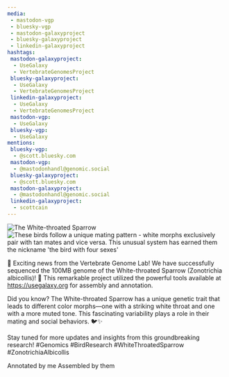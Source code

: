 ```yaml
---
media:
 - mastodon-vgp
 - bluesky-vgp
 - mastodon-galaxyproject
 - bluesky-galaxyproject
 - linkedin-galaxyproject
hashtags:
 mastodon-galaxyproject:
  - UseGalaxy
  - VertebrateGenomesProject
 bluesky-galaxyproject:
  - UseGalaxy
  - VertebrateGenomesProject
 linkedin-galaxyproject:
  - UseGalaxy
  - VertebrateGenomesProject
 mastodon-vgp:
  - UseGalaxy
 bluesky-vgp:
  - UseGalaxy
mentions:
 bluesky-vgp:
  - @scott.bluesky.com
 mastodon-vgp:
  - @mastodonhandl@genomic.social
 bluesky-galaxyproject:
  - @scott.bluesky.com
 mastodon-galaxyproject:
  - @mastodonhandl@genomic.social
 linkedin-galaxyproject:
  - scottcain
---
```

![The White-throated Sparrow](https://genomeark.s3.amazonaws.com/species/Zonotrichia_albicollis/bZonAlb1/img/bZonAlb1_1.png)
![These birds follow a unique mating pattern - white morphs exclusively pair with tan mates and vice versa. This unusual system has earned them the nickname 'the bird with four sexes'](https://genomeark.s3.amazonaws.com/species/Zonotrichia_albicollis/bZonAlb1/img/bZonAlb1_3.png)

🎉 Exciting news from the Vertebrate Genome Lab! We have successfully sequenced the 100MB genome of the White-throated Sparrow (Zonotrichia albicollis)! 🌟 This remarkable project utilized the powerful tools available at https://usegalaxy.org for assembly and annotation. 

Did you know? The White-throated Sparrow has a unique genetic trait that leads to different color morphs—one with a striking white throat and one with a more muted tone. This fascinating variability plays a role in their mating and social behaviors. 🐦✨

Stay tuned for more updates and insights from this groundbreaking research! #Genomics #BirdResearch #WhiteThroatedSparrow #ZonotrichiaAlbicollis

Annotated by me
Assembled by them


